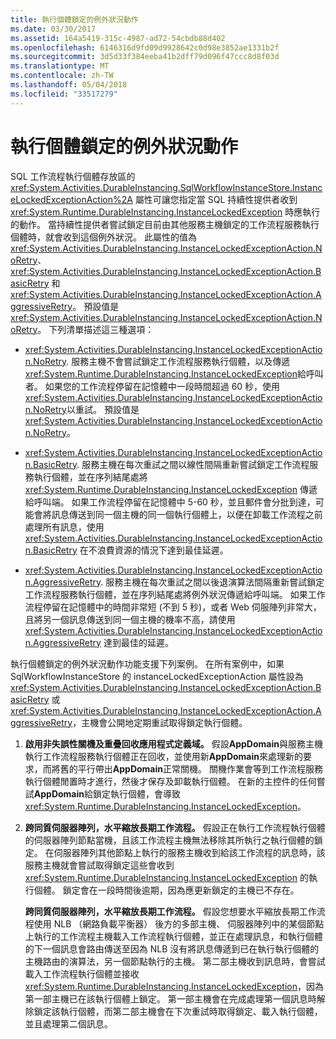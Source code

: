 ```yaml
---
title: 執行個體鎖定的例外狀況動作
ms.date: 03/30/2017
ms.assetid: 164a5419-315c-4987-ad72-54cbdb88d402
ms.openlocfilehash: 6146316d9fd09d9928642c0d98e3852ae1331b2f
ms.sourcegitcommit: 3d5d33f384eeba41b2dff79d096f47ccc8d8f03d
ms.translationtype: MT
ms.contentlocale: zh-TW
ms.lasthandoff: 05/04/2018
ms.locfileid: "33517279"
---
```

# <a name="instance-locked-exception-action"></a>執行個體鎖定的例外狀況動作
SQL 工作流程執行個體存放區的 <xref:System.Activities.DurableInstancing.SqlWorkflowInstanceStore.InstanceLockedExceptionAction%2A> 屬性可讓您指定當 SQL 持續性提供者收到 <xref:System.Runtime.DurableInstancing.InstanceLockedException> 時應執行的動作。 當持續性提供者嘗試鎖定目前由其他服務主機鎖定的工作流程服務執行個體時，就會收到這個例外狀況。 此屬性的值為 <xref:System.Activities.DurableInstancing.InstanceLockedExceptionAction.NoRetry>、<xref:System.Activities.DurableInstancing.InstanceLockedExceptionAction.BasicRetry> 和 <xref:System.Activities.DurableInstancing.InstanceLockedExceptionAction.AggressiveRetry>。 預設值是 <xref:System.Activities.DurableInstancing.InstanceLockedExceptionAction.NoRetry>。 下列清單描述這三種選項：  
  
-   <xref:System.Activities.DurableInstancing.InstanceLockedExceptionAction.NoRetry>. 服務主機不會嘗試鎖定工作流程服務執行個體，以及傳遞<xref:System.Runtime.DurableInstancing.InstanceLockedException>給呼叫者。  如果您的工作流程停留在記憶體中一段時間超過 60 秒，使用<xref:System.Activities.DurableInstancing.InstanceLockedExceptionAction.NoRetry>以重試。 預設值是 <xref:System.Activities.DurableInstancing.InstanceLockedExceptionAction.NoRetry>。  
  
-   <xref:System.Activities.DurableInstancing.InstanceLockedExceptionAction.BasicRetry>. 服務主機在每次重試之間以線性間隔重新嘗試鎖定工作流程服務執行個體，並在序列結尾處將 <xref:System.Runtime.DurableInstancing.InstanceLockedException> 傳遞給呼叫端。 如果工作流程停留在記憶體中 5-60 秒，並且郵件會分批到達，可能會將訊息傳送到同一個主機的同一個執行個體上，以便在卸載工作流程之前處理所有訊息，使用 <xref:System.Activities.DurableInstancing.InstanceLockedExceptionAction.BasicRetry> 在不浪費資源的情況下達到最佳延遲。  
  
-   <xref:System.Activities.DurableInstancing.InstanceLockedExceptionAction.AggressiveRetry>. 服務主機在每次重試之間以後退演算法間隔重新嘗試鎖定工作流程服務執行個體，並在序列結尾處將例外狀況傳遞給呼叫端。 如果工作流程停留在記憶體中的時間非常短 (不到 5 秒)，或者 Web 伺服陣列非常大，且將另一個訊息傳送到同一個主機的機率不高，請使用<xref:System.Activities.DurableInstancing.InstanceLockedExceptionAction.AggressiveRetry> 達到最佳的延遲。  
  
 執行個體鎖定的例外狀況動作功能支援下列案例。 在所有案例中，如果 SqlWorkflowInstanceStore 的 instanceLockedExceptionAction 屬性設為 <xref:System.Activities.DurableInstancing.InstanceLockedExceptionAction.BasicRetry> 或 <xref:System.Activities.DurableInstancing.InstanceLockedExceptionAction.AggressiveRetry>，主機會公開地定期重試取得鎖定執行個體。  
  
1.  **啟用非失誤性關機及重疊回收應用程式定義域。** 假設**AppDomain**與服務主機執行工作流程服務執行個體正在回收，並使用新**AppDomain**來處理新的要求，而將舊的平行帶出**AppDomain**正常關機。 關機作業會等到工作流程服務執行個體閒置時才進行，然後才保存及卸載執行個體。 在新的主控件的任何嘗試**AppDomain**給鎖定執行個體，會導致<xref:System.Runtime.DurableInstancing.InstanceLockedException>。  
  
2.  **跨同質伺服器陣列，水平縮放長期工作流程。** 假設正在執行工作流程執行個體的伺服器陣列節點當機，且該工作流程主機無法移除其所執行之執行個體的鎖定。 在伺服器陣列其他節點上執行的服務主機收到給該工作流程的訊息時，該服務主機就會嘗試取得鎖定這些會收到 <xref:System.Runtime.DurableInstancing.InstanceLockedException> 的執行個體。 鎖定會在一段時間後逾期，因為應更新鎖定的主機已不存在。  
  
     **跨同質伺服器陣列，水平縮放長期工作流程。**  假設您想要水平縮放長期工作流程使用 NLB （網路負載平衡器） 後方的多部主機、 伺服器陣列中的某個節點上執行的工作流程主機載入工作流程執行個體，並正在處理訊息，和執行個體的下一個訊息會路由傳送至因為 NLB 沒有將訊息傳遞到已在執行執行個體的主機路由的演算法，另一個節點執行的主機。 第二部主機收到訊息時，會嘗試載入工作流程執行個體並接收 <xref:System.Runtime.DurableInstancing.InstanceLockedException>，因為第一部主機已在該執行個體上鎖定。 第一部主機會在完成處理第一個訊息時解除鎖定該執行個體，而第二部主機會在下次重試時取得鎖定、載入執行個體，並且處理第二個訊息。
